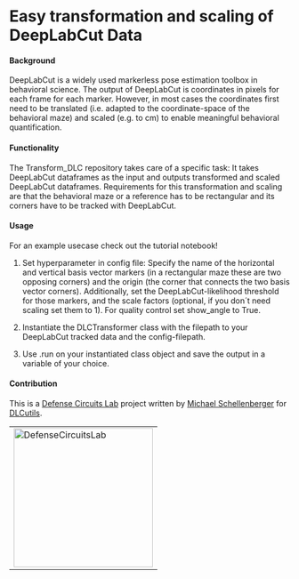 # Easy transformation and scaling of DeepLabCut Data

#### Background
DeepLabCut is a widely used markerless pose estimation toolbox in behavioral science. The output of DeepLabCut is coordinates in pixels for each frame for each marker. However, in most cases the coordinates first need to be translated (i.e. adapted to the coordinate-space of the behavioral maze) and scaled (e.g. to cm) to enable meaningful behavioral quantification.

#### Functionality
The Transform_DLC repository takes care of a specific task: It takes DeepLabCut dataframes as the input and outputs transformed and scaled DeepLabCut dataframes. Requirements for this transformation and scaling are that the behavioral maze or a reference has to be rectangular and its corners have to be tracked with DeepLabCut.

#### Usage
For an example usecase check out the tutorial notebook!

1) Set hyperparameter in config file: Specify the name of the horizontal and vertical basis vector markers (in a rectangular maze these are two opposing corners) and the origin (the corner that connects the two basis vector corners). Additionally, set the DeepLabCut-likelihood threshold for those markers, and the scale factors (optional, if you don´t need scaling set them to 1). For quality control set show_angle to True.

2) Instantiate the DLCTransformer class with the filepath to your DeepLabCut tracked data and the config-filepath.

3) Use .run on your instantiated class object and save the output in a variable of your choice.


#### Contribution
This is a [Defense Circuits Lab](https://www.defense-circuits-lab.com/) project written by [Michael Schellenberger](https://github.com/MSchellenberger) for [DLCutils](https://github.com/DeepLabCut/DLCutils).
<table>
<td>
    <a href="https://www.defense-circuits-lab.com/"> 
        <img src="https://static.wixstatic.com/media/547baf_87ffe507a5004e29925dbeb65fe110bb~mv2.png/v1/fill/w_406,h_246,al_c,q_85,usm_0.66_1.00_0.01,enc_auto/LabLogo3black.png" alt="DefenseCircuitsLab" style="width: 250px;"/>
    </a>
</td>

</table>